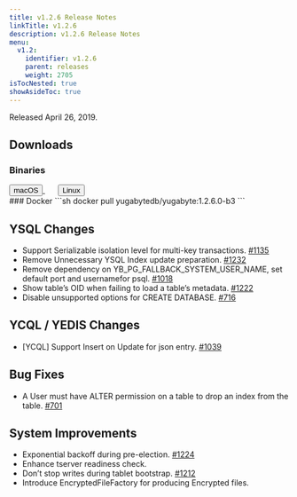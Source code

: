 ```yaml
---
title: v1.2.6 Release Notes
linkTitle: v1.2.6
description: v1.2.6 Release Notes
menu:
  v1.2:
    identifier: v1.2.6
    parent: releases
    weight: 2705
isTocNested: true
showAsideToc: true
---
```


Released April 26, 2019.

## Downloads
### Binaries
<a class="download-binary-link" href="https://downloads.yugabyte.com/yugabyte-ce-1.2.6.0-darwin.tar.gz">
  <button>
    <i class="fab fa-apple"></i><span class="download-text">macOS</span>
  </button>
</a>
&nbsp; &nbsp; &nbsp; 
<a class="download-binary-link" href="https://downloads.yugabyte.com/yugabyte-ce-1.2.6.0-linux.tar.gz">
  <button>
    <i class="fab fa-linux"></i><span class="download-text">Linux</span>
  </button>
</a>
<br />
### Docker
```sh
docker pull yugabytedb/yugabyte:1.2.6.0-b3
```

## YSQL Changes
* Support Serializable isolation level for multi-key transactions. [#1135](https://github.com/Yugabyte/yugabyte-db/issues/1135)
* Remove Unnecessary YSQL Index update preparation. [#1232](https://github.com/Yugabyte/yugabyte-db/issues/1232)
* Remove dependency on YB_PG_FALLBACK_SYSTEM_USER_NAME, set default port and usernamefor psql. [#1018](https://github.com/Yugabyte/yugabyte-db/issues/1018)
* Show table’s OID when failing to load a table’s metadata. [#1222](https://github.com/Yugabyte/yugabyte-db/issues/1222)
* Disable unsupported options for CREATE DATABASE. [#716](https://github.com/Yugabyte/yugabyte-db/issues/716)

## YCQL / YEDIS Changes
* [YCQL] Support Insert on Update for json entry. [#1039](https://github.com/Yugabyte/yugabyte-db/issues/1039)

## Bug Fixes
* A User must have ALTER permission on a table to drop an index from the table. [#701](https://github.com/Yugabyte/yugabyte-db/issues/701)

## System Improvements
* Exponential backoff during pre-election. [#1224](https://github.com/Yugabyte/yugabyte-db/issues/1224)
* Enhance tserver readiness check.
* Don’t stop writes during tablet bootstrap. [#1212](https://github.com/Yugabyte/yugabyte-db/issues/1212)
* Introduce EncryptedFileFactory for producing Encrypted files.


